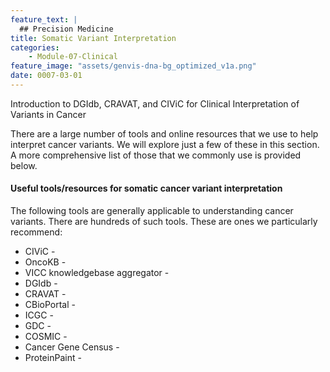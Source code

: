 ```yaml
---
feature_text: |
  ## Precision Medicine
title: Somatic Variant Interpretation
categories:
    - Module-07-Clinical
feature_image: "assets/genvis-dna-bg_optimized_v1a.png"
date: 0007-03-01
---
```


Introduction to DGIdb, CRAVAT, and CIViC for Clinical Interpretation of Variants in Cancer

There are a large number of tools and online resources that we use to help interpret cancer variants. We will explore just a few of these in this section.  A more comprehensive list of those that we commonly use is provided below. 














#### Useful tools/resources for somatic cancer variant interpretation
The following tools are generally applicable to understanding cancer variants. There are hundreds of such tools.  These are ones we particularly recommend:
* CIViC - 
* OncoKB - 
* VICC knowledgebase aggregator - 
* DGIdb - 
* CRAVAT - 
* CBioPortal - 
* ICGC - 
* GDC - 
* COSMIC - 
* Cancer Gene Census - 
* ProteinPaint - 

